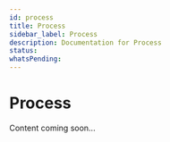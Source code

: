 ```yaml
---
id: process
title: Process
sidebar_label: Process
description: Documentation for Process
status: 
whatsPending: 
---
```


# Process

Content coming soon...

